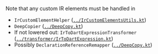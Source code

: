Note that any custom IR elements must be handled in 
- `IrCustomElementHelper` ([`../IrCustomElementsUtils.kt`](../IrCustomElementUtils.kt))
- `DeepCopier` ([`../DeepCopy.kt`](../DeepCopy.kt))
- If not lowered out: `IrToDartExpressionTransformer` ([`../transformer/IrToDartExpression.kt`](../transformer/IrToDartExpression.kt))
- Possibly `DeclarationReferenceRemapper` ([`../DeepCopy.kt`](../DeepCopy.kt))
